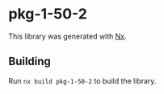 # pkg-1-50-2

This library was generated with [Nx](https://nx.dev).

## Building

Run `nx build pkg-1-50-2` to build the library.
